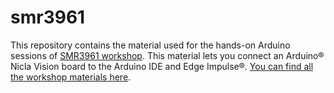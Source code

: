 # smr3961

This repository contains the material used for the hands-on Arduino sessions of [SMR3961 workshop](https://indico.ictp.it/event/10499). This material lets you connect an Arduino® Nicla Vision board to the Arduino IDE and Edge Impulse®. [You can find all the workshop materials here](https://tinyml.seas.harvard.edu/SustainableDev-24/).